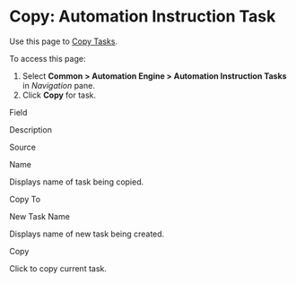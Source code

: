 # Copy: Automation Instruction Task

<div class="use">

Use this page to [Copy Tasks](Copy_Tasks.htm).

</div>

To access this page:

1.  Select <span style="font-weight: bold;">Common \> Automation Engine
    \> Automation Instruction Tasks</span> in
    <span style="font-style: italic;">Navigation</span> pane.
2.  Click <span style="font-weight: bold;">Copy</span> for task.

Field

Description

Source

Name

Displays name of task being copied.

Copy To

New Task Name

Displays name of new task being created.

Copy

Click to copy current task.
